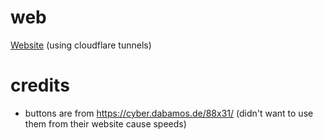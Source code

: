 # web
[Website](https://thunderzapper.xyz) (using cloudflare tunnels)

# credits
* buttons are from https://cyber.dabamos.de/88x31/ (didn't want to use them from their website cause speeds)
